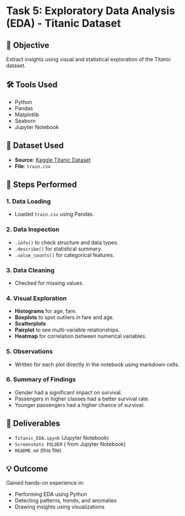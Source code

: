 
# Task 5: Exploratory Data Analysis (EDA) - Titanic Dataset

## 🎯 Objective
Extract insights using visual and statistical exploration of the Titanic dataset.

## 🛠️ Tools Used
- Python
- Pandas
- Matplotlib
- Seaborn
- Jupyter Notebook

## 📁 Dataset Used
- **Source**: [Kaggle Titanic Dataset](https://www.kaggle.com/competitions/titanic/data)
- **File**: `train.csv`

## 📌 Steps Performed

### 1. Data Loading
- Loaded `train.csv` using Pandas.

### 2. Data Inspection
- `.info()` to check structure and data types.
- `.describe()` for statistical summary.
- `.value_counts()` for categorical features.

### 3. Data Cleaning 
- Checked for missing values.

### 4. Visual Exploration
- **Histograms** for age, fare.
- **Boxplots** to spot outliers in fare and age.
- **Scatterplots** 
- **Pairplot** to see multi-variable relationships.
- **Heatmap** for correlation between numerical variables.

### 5. Observations
- Written for each plot directly in the notebook using markdown cells.

### 6. Summary of Findings
- Gender had a significant impact on survival.
- Passengers in higher classes had a better survival rate.
- Younger passengers had a higher chance of survival.

## 📄 Deliverables
- `Titanic_EDA.ipynb` (Jupyter Notebook)
- `Screenshots FOLDER` ( from Jupyter Notebook)
- `README.md` (this file)

## 💡 Outcome
Gained hands-on experience in:
- Performing EDA using Python
- Detecting patterns, trends, and anomalies
- Drawing insights using visualizations

